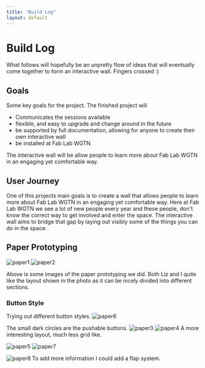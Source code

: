 ```yaml
---
title: "Build Log"
layout: default
---
```


# Build Log

What follows will hopefully be an unpretty flow of ideas that will eventually come together to form an interactive wall. Fingers crossed :)

## Goals

Some key goals for the project.
The finished project will
  * Communicates the sessions available
  * flexible, and easy to upgrade and change around in the future
  * be supported by full documentation, allowing for anyone to create their own interactive wall
  * be installed at Fab Lab WGTN

The interactive wall will be allow people to learn more about Fab Lab WGTN in an engaging yet comfortable way.

## User Journey

One of this projects main goals is to create a wall that allows people to learn more about Fab Lab WGTN in an engaging yet comfortable way.
Here at Fab Lab WGTN we see a lot of new people every year and these people, don't know the correct way to get involved and enter the space. The interactive wall aims to bridge that gap by laying out visibly some of the things you can do in the space.

## Paper Prototyping

![paper1]({{imageurl}}/paper1.jpg)
![paper2]({{imageurl}}/paper2.jpg)

Above is some images of the paper prototyping we did.
Both Liz and I quite like the layout shown in the photo as it can be nicely divided into different sections.

### Button Style

Trying out different button styles.
![paper6]({{imageurl}}/paper6.jpg)

The small dark circles are the pushable buttons.
![paper3]({{imageurl}}/paper3.jpg)
![paper4]({{imageurl}}/paper4.jpg)
A more interesting layout, much less grid like.

![paper5]({{imageurl}}/paper5.jpg)
![paper7]({{imageurl}}/paper7.jpg)

![paper8]({{imageurl}}/paper8.jpg)
To add more information I could add a flap system.
